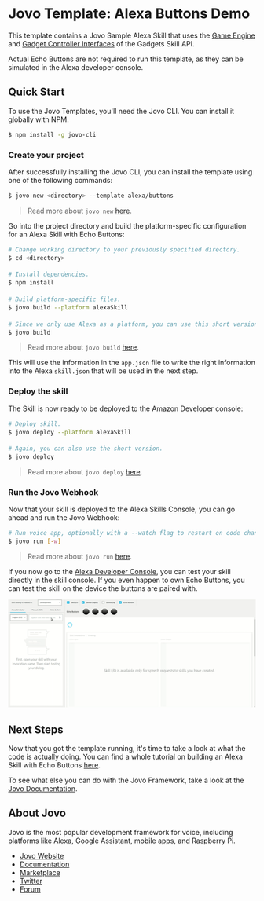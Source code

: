 # Jovo Template: Alexa Buttons Demo

This template contains a Jovo Sample Alexa Skill that uses the [Game Engine](https://developer.amazon.com/docs/custom-skills/game-engine-interface-reference.html) and [Gadget Controller Interfaces](https://developer.amazon.com/docs/custom-skills/gadget-controller-interface-reference.html) of the Gadgets Skill API.

Actual Echo Buttons are not required to run this template, as they can be simulated in the Alexa developer console.

## Quick Start

To use the Jovo Templates, you'll need the Jovo CLI. You can install it globally with NPM.

```sh
$ npm install -g jovo-cli
```

### Create your project

After successfully installing the Jovo CLI, you can install the template using one of the following commands:

```sh
$ jovo new <directory> --template alexa/buttons
```

> Read more about `jovo new` [here](https://www.jovo.tech/marketplace/jovo-cli#jovo-new).

Go into the project directory and build the platform-specific configuration for an Alexa Skill with Echo Buttons:

```sh
# Change working directory to your previously specified directory.
$ cd <directory>

# Install dependencies.
$ npm install

# Build platform-specific files.
$ jovo build --platform alexaSkill

# Since we only use Alexa as a platform, you can use this short version as well.
$ jovo build
```

> Read more about `jovo build` [here](https://www.jovo.tech/marketplace/jovo-cli#jovo-build).

This will use the information in the `app.json` file to write the right information into the Alexa `skill.json` that will be used in the next step.

### Deploy the skill

The Skill is now ready to be deployed to the Amazon Developer console:

```sh
# Deploy skill.
$ jovo deploy --platform alexaSkill

# Again, you can also use the short version.
$ jovo deploy
```

> Read more about `jovo deploy` [here](https://www.jovo.tech/marketplace/jovo-cli#jovo-deploy).

### Run the Jovo Webhook

Now that your skill is deployed to the Alexa Skills Console, you can go ahead and run the Jovo Webhook:

```sh
# Run voice app, optionally with a --watch flag to restart on code changes.
$ jovo run [-w]
```

> Read more about `jovo run` [here](https://www.jovo.tech/marketplace/jovo-cli#jovo-run).

If you now go to the [Alexa Developer Console](https://developer.amazon.com/alexa/console/ask), you can test your skill directly in the skill console. If you even happen to own Echo Buttons, you can test the skill on the device the buttons are paired with.

![Debugger Example](./img/skills-console.gif)

## Next Steps

Now that you got the template running, it's time to take a look at what the code is actually doing. You can find a whole tutorial on building an Alexa Skill with Echo Buttons [here](https://www.jovo.tech/tutorials/alexa-echo-buttons).

To see what else you can do with the Jovo Framework, take a look at the [Jovo Documentation](https://www.jovo.tech/docs/).

## About Jovo

Jovo is the most popular development framework for voice, including platforms like Alexa, Google Assistant, mobile apps, and Raspberry Pi.

- [Jovo Website](https://jovo.tech/)
- [Documentation](https://jovo.tech/docs/)
- [Marketplace](https://www.jovo.tech/marketplace/)
- [Twitter](https://twitter.com/jovotech/)
- [Forum](https://community.jovo.tech/)
